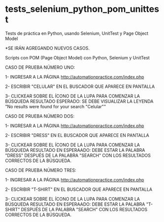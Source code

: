 # tests_selenium_python_pom_unittest
Tests de práctica en Python, usando Selenium, UnitTest y Page Object Model

*SE IRÁN AGREGANDO NUEVOS CASOS.

Scripts con POM (Page Object Model) con Python, Selenium y UnitTest

CASO DE PRUEBA NÚMERO UNO:

1- INGRESAR A LA PÁGINA http://automationpractice.com/index.php

2- ESCRIBIR "CELULAR" EN EL BUSCADOR QUE APARECE EN PANTALLA

3- CLICKEAR SOBRE EL ÍCONO DE LA LUPA PARA COMENZAR LA BÚSQUEDA RESULTADO ESPERADO: SE DEBE VISUALIZAR LA LEYENDA "No results were found for your search "Celular""

CASO DE PRUEBA NÚMERO DOS:

1- INGRESAR A LA PÁGINA http://automationpractice.com/index.php

2- ESCRIBIR "DRESS" EN EL BUSCADOR QUE APARECE EN PANTALLA

3- CLICKEAR SOBRE EL ÍCONO DE LA LUPA PARA COMENZAR LA BÚSQUEDA RESULTADO EN ESPERAADO: DEBE ESTAR LA PALABRA "DRESS" DESPUÉS DE LA PALABRA "SEARCH" CON LOS RESULTADOS CORRECTOS DE LA BÚSQUEDA.

CASO DE PRUEBA NÚMERO TRES:

1- INGRESAR A LA PÁGINA http://automationpractice.com/index.php

2- ESCRIBIR "T-SHIRT" EN EL BUSCADOR QUE APARECE EN PANTALLA

3- CLICKEAR SOBRE EL ÍCONO DE LA LUPA PARA COMENZAR LA BÚSQUEDA RESULTADO EN ESPERAADO: DEBE ESTAR LA PALABRA "T-SHIRT" DESPUÉS DE LA PALABRA "SEARCH" CON LOS RESULTADOS CORRECTOS DE LA BÚSQUEDA.
